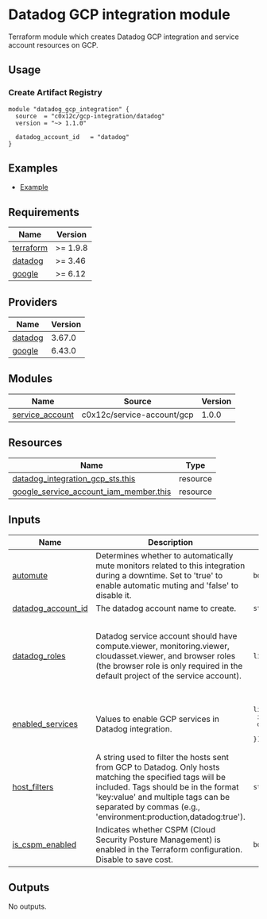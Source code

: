 # Datadog GCP integration module

Terraform module which creates Datadog GCP integration and service account resources on GCP.

## Usage

### Create Artifact Registry

```hcl
module "datadog_gcp_integration" {
  source  = "c0x12c/gcp-integration/datadog"
  version = "~> 1.1.0"

  datadog_account_id   = "datadog"
}
```

## Examples

- [Example](./examples/complete/)

<!-- BEGIN_TF_DOCS -->

## Requirements

| Name | Version |
|------|---------|
| <a name="requirement_terraform"></a> [terraform](#requirement\_terraform) | >= 1.9.8 |
| <a name="requirement_datadog"></a> [datadog](#requirement\_datadog) | >= 3.46 |
| <a name="requirement_google"></a> [google](#requirement\_google) | >= 6.12 |

## Providers

| Name | Version |
|------|---------|
| <a name="provider_datadog"></a> [datadog](#provider\_datadog) | 3.67.0 |
| <a name="provider_google"></a> [google](#provider\_google) | 6.43.0 |

## Modules

| Name | Source | Version |
|------|--------|---------|
| <a name="module_service_account"></a> [service\_account](#module\_service\_account) | c0x12c/service-account/gcp | 1.0.0 |

## Resources

| Name | Type |
|------|------|
| [datadog_integration_gcp_sts.this](https://registry.terraform.io/providers/DataDog/datadog/latest/docs/resources/integration_gcp_sts) | resource |
| [google_service_account_iam_member.this](https://registry.terraform.io/providers/hashicorp/google/latest/docs/resources/service_account_iam_member) | resource |

## Inputs

| Name | Description | Type | Default | Required |
|------|-------------|------|---------|:--------:|
| <a name="input_automute"></a> [automute](#input\_automute) | Determines whether to automatically mute monitors related to this integration during a downtime. Set to 'true' to enable automatic muting and 'false' to disable it. | `bool` | `true` | no |
| <a name="input_datadog_account_id"></a> [datadog\_account\_id](#input\_datadog\_account\_id) | The datadog account name to create. | `string` | n/a | yes |
| <a name="input_datadog_roles"></a> [datadog\_roles](#input\_datadog\_roles) | Datadog service account should have compute.viewer, monitoring.viewer, cloudasset.viewer, and browser roles (the browser role is only required in the default project of the service account). | `list(string)` | <pre>[<br/>  "roles/compute.viewer",<br/>  "roles/container.viewer",<br/>  "roles/monitoring.viewer",<br/>  "roles/cloudasset.viewer",<br/>  "roles/browser"<br/>]</pre> | no |
| <a name="input_enabled_services"></a> [enabled\_services](#input\_enabled\_services) | Values to enable GCP services in Datadog integration. | <pre>list(object({<br/>    id       = string<br/>    disabled = bool<br/>  }))</pre> | `null` | no |
| <a name="input_host_filters"></a> [host\_filters](#input\_host\_filters) | A string used to filter the hosts sent from GCP to Datadog. Only hosts matching the specified tags will be included. Tags should be in the format 'key:value' and multiple tags can be separated by commas (e.g., 'environment:production,datadog:true'). | `string` | `"datadog:true"` | no |
| <a name="input_is_cspm_enabled"></a> [is\_cspm\_enabled](#input\_is\_cspm\_enabled) | Indicates whether CSPM (Cloud Security Posture Management) is enabled in the Terraform configuration. Disable to save cost. | `bool` | `false` | no |

## Outputs

No outputs.

<!-- END_TF_DOCS -->
